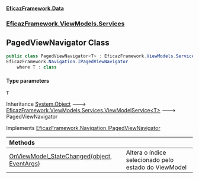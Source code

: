 #### [EficazFramework.Data](EficazFrameworkData.md 'EficazFramework Data')
### [EficazFramework.ViewModels.Services](EficazFrameworkData.md#EficazFramework.ViewModels.Services 'EficazFramework.ViewModels.Services')

## PagedViewNavigator<T> Class

```csharp
public class PagedViewNavigator<T> : EficazFramework.ViewModels.Services.ViewModelService<T>,
EficazFramework.Navigation.IPagedViewNavigator
    where T : class
```
#### Type parameters

<a name='EficazFramework.ViewModels.Services.PagedViewNavigator_T_.T'></a>

`T`

Inheritance [System.Object](https://docs.microsoft.com/en-us/dotnet/api/System.Object 'System.Object') &#129106; [EficazFramework.ViewModels.Services.ViewModelService&lt;](EficazFramework.ViewModels.Services/ViewModelService_T_.md 'EficazFramework.ViewModels.Services.ViewModelService<T>')[T](EficazFramework.ViewModels.Services/PagedViewNavigator_T_.md#EficazFramework.ViewModels.Services.PagedViewNavigator_T_.T 'EficazFramework.ViewModels.Services.PagedViewNavigator<T>.T')[&gt;](EficazFramework.ViewModels.Services/ViewModelService_T_.md 'EficazFramework.ViewModels.Services.ViewModelService<T>') &#129106; PagedViewNavigator<T>

Implements [EficazFramework.Navigation.IPagedViewNavigator](https://docs.microsoft.com/en-us/dotnet/api/EficazFramework.Navigation.IPagedViewNavigator 'EficazFramework.Navigation.IPagedViewNavigator')

| Methods | |
| :--- | :--- |
| [OnViewModel_StateChanged(object, EventArgs)](EficazFramework.ViewModels.Services/PagedViewNavigator_T_/OnViewModel_StateChanged(object,EventArgs).md 'EficazFramework.ViewModels.Services.PagedViewNavigator<T>.OnViewModel_StateChanged(object, System.EventArgs)') | Altera o índice selecionado pelo estado do ViewModel |
